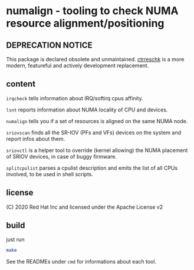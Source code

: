 # numalign - tooling to check NUMA resource alignment/positioning

## DEPRECATION NOTICE

This package is declared obsolete and unmaintained.
[ctrreschk](https://github.com/ffromani/ctrreschk) is a more modern, featureful and actively development replacement.

## content

`irqcheck` tells information about IRQ/softirq cpus affinity.

`lsnt` reports information about NUMA locality of CPU and devices.

`numalign` tells you if a set of resources is aligned on the same NUMA node.

`sriovscan` finds all the SR-IOV (PFs and VFs) devices on the system and report infos about them.

`sriovctl` is a helper tool to override (kernel allowing) the NUMA placement of SRIOV devices, in case of buggy firmware.

`splitcpulist` parses a cpulist description and emits the list of all CPUs involved, to be used in shell scripts.

## license
(C) 2020 Red Hat Inc and licensed under the Apache License v2

## build
just run
```bash
make
```

See the READMEs under `cmd` for informations about each tool.

